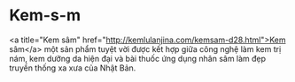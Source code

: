 # Kem-s-m
&lt;a title="Kem sâm" href="http://kemlulanjina.com/kemsam-d28.html">Kem sâm&lt;/a> một sản phẩm tuyệt vời được kết hợp giữa công nghệ làm kem trị nám, kem dưỡng da hiện đại và bài thuốc ứng dụng nhân sâm làm đẹp truyền thống xa xưa của Nhật Bản.
